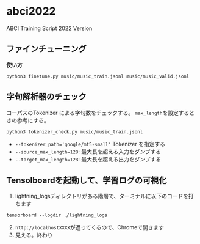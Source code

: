 # abci2022
ABCI Training Script 2022 Version

## ファインチューニング

__使い方__
```
python3 finetune.py music/music_train.jsonl music/music_valid.jsonl
```


## 字句解析器のチェック

コーパスのTokenizer による字句数をチェックする。
`max_length`を設定するときの参考にする。

```
python3 tokenizer_check.py music/music_train.jsonl 
```

* `--tokenizer_path='google/mt5-small'` Tokenizer を指定する
* `--source_max_length=128`: 最大長を超える入力をダンプする
* `--target_max_length=128`: 最大長を超える出力をダンプする


## Tensolboardを起動して、学習ログの可視化

1. lightning_logsディレクトリがある階層で、ターミナルに以下のコードを打ちます
```
tensorboard --logdir ./lightning_logs
```

2. ```http://localhostXXXX```が返ってくるので、Chromeで開きます
3. 見える。終わり
